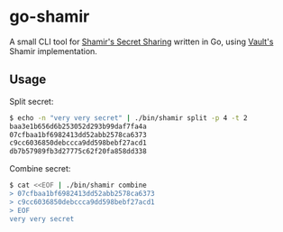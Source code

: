 # go-shamir

A small CLI tool for [Shamir's Secret Sharing](https://en.wikipedia.org/wiki/Shamir%27s_Secret_Sharing) written in Go, using [Vault's](https://github.com/hashicorp/vault) Shamir implementation.

## Usage

Split secret:

```sh
$ echo -n "very very secret" | ./bin/shamir split -p 4 -t 2
baa3e1b656d6b253052d293b99daf7fa4a
07cfbaa1bf6982413dd52abb2578ca6373
c9cc6036850debccca9dd598bebf27acd1
db7b57989fb3d27775c62f20fa858dd338
```

Combine secret:

```sh
$ cat <<EOF | ./bin/shamir combine
> 07cfbaa1bf6982413dd52abb2578ca6373
> c9cc6036850debccca9dd598bebf27acd1
> EOF
very very secret
```
